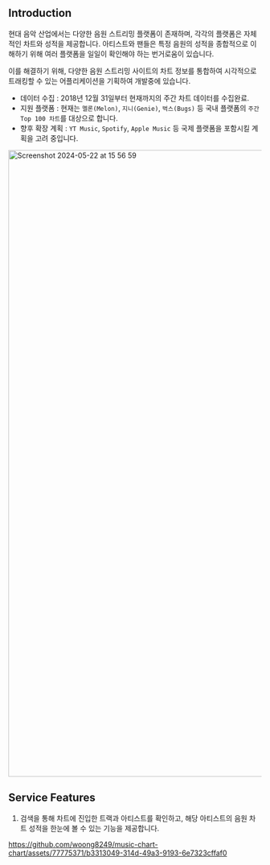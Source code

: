 ## **Introduction**

현대 음악 산업에서는 다양한 음원 스트리밍 플랫폼이 존재하며, 각각의 플랫폼은 자체적인 차트와 성적을 제공합니다.  아티스트와 팬들은 특정 음원의 성적을 종합적으로 이해하기 위해 여러 플랫폼을 일일이 확인해야 하는 번거로움이 있습니다. 

이를 해결하기 위해, 다양한 음원 스트리밍 사이트의 차트 정보를 통합하여 시각적으로 트래킹할 수 있는 어플리케이션을 기획하여 개발중에 있습니다.
- 데이터 수집 : 2018년 12월 31일부터 현재까지의 주간 차트 데이터를 수집완료.
- 지원 플랫폼 : 현재는 `멜론(Melon)`, `지니(Genie)`, `벅스(Bugs)` 등 국내 플랫폼의 `주간 Top 100 차트`를 대상으로 합니다.
- 향후 확장 계획 : `YT Music`, `Spotify`, `Apple Music` 등 국제 플랫폼을 포함시킬 계획을 고려 중입니다.

<img width="1246" alt="Screenshot 2024-05-22 at 15 56 59" src="https://github.com/woong8249/music-chart-chart/assets/77775371/8ac82533-ef7d-4308-87be-114fad55852e">



## Service Features

1. 검색을 통해 차트에 진입한 트랙과 아티스트를 확인하고, 해당 아티스트의 음원 차트 성적을 한눈에 볼 수 있는 기능을 제공합니다.

https://github.com/woong8249/music-chart-chart/assets/77775371/b3313049-314d-49a3-9193-6e7323cffaf0





